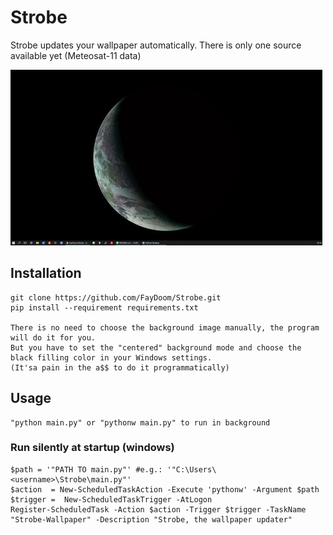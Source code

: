 # Strobe
Strobe updates your wallpaper automatically.
There is only one source available yet (Meteosat-11 data)

![Demo](https://github.com/FayDoom/Strobe/blob/master/demo.jpg)

## Installation
	git clone https://github.com/FayDoom/Strobe.git
	pip install --requirement requirements.txt

	There is no need to choose the background image manually, the program will do it for you.
	But you have to set the "centered" background mode and choose the black filling color in your Windows settings.
	(It'sa pain in the a$$ to do it programmatically)

## Usage
	"python main.py" or "pythonw main.py" to run in background

### Run silently at startup (windows)
	$path = '"PATH TO main.py"' #e.g.: '"C:\Users\<username>\Strobe\main.py"'
	$action  = New-ScheduledTaskAction -Execute 'pythonw' -Argument $path
	$trigger =  New-ScheduledTaskTrigger -AtLogon
	Register-ScheduledTask -Action $action -Trigger $trigger -TaskName "Strobe-Wallpaper" -Description "Strobe, the wallpaper updater"
